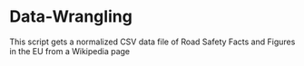# Data-Wrangling
This script gets a normalized CSV data file of Road Safety Facts and Figures in the EU from a Wikipedia page
